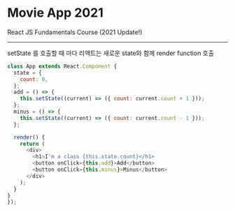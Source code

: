 # Movie App 2021
React JS Fundamentals Course (2021 Update!)
<hr>
 setState 를 호출할 때 마다 리액트는 새로운 state와 함께 render function 호출

```js
class App extends React.Component {
  state = {
    count: 0,
  };
  add = () => {
    this.setState((current) => ({ count: current.count + 1 }));
  };
  minus = () => {
    this.setState((current) => ({ count: current.count - 1 }));
  };

  render() {
    return (
      <div>
        <h1>I'm a class {this.state.count}</h1>
        <button onClick={this.add}>Add</button>
        <button onClick={this.minus}>Minus</button>
      </div>
    );
  }
}
});
```